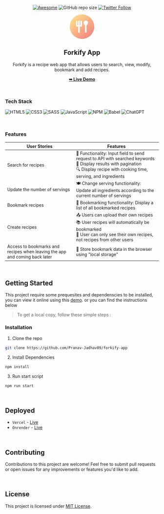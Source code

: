 <div align="center">

[![Awesome](https://awesome.re/badge.svg)](https://awesome.re)
![GitHub repo size](https://img.shields.io/github/repo-size/Pranav-Jadhav09/forkify-app)
[![Twitter Follow](https://img.shields.io/twitter/follow/Pranav_Jadhav09?style=social)](https://twitter.com/Pranav_Jadhav09)

<img src="./src/assets/favicon.png" alt="Logo" height="80"  >

## Forkify App

Forkify is a recipe web app that allows users to search, view, modify, bookmark and add recipes.

<a href="https://forkify-app-jrpranav.onrender.com"><strong>➥ Live Demo</strong></a>

</div>

<br />

### Tech Stack

![HTML5](https://img.shields.io/badge/HTML_5-%23E34F26.svg?style=flat&logo=html5&logoColor=white)
![CSS3](https://img.shields.io/badge/CSS_3-%231572B6.svg?style=flat&logo=css3&logoColor=white)
![SASS](https://img.shields.io/badge/SASS-hotpink.svg?style=flat&logo=SASS&logoColor=white)
![JavaScript](https://img.shields.io/badge/JavaScript-%23323330.svg?style=flat&logo=javascript&logoColor=%23F7DF1E)
![NPM](https://img.shields.io/badge/NPM-%23CB3837.svg?style=flat&logo=npm&logoColor=white)
![Babel](https://img.shields.io/badge/Babel-F9DC3e?style=flat&logo=babel&logoColor=black)
![ChatGPT](https://img.shields.io/badge/ChatGPT-74aa9c?style=flat&logo=openai&logoColor=white)

<br />

### Features

| User Stories                                                               | Features                                                                                                                                                                               |
| -------------------------------------------------------------------------- | -------------------------------------------------------------------------------------------------------------------------------------------------------------------------------------- |
| Search for recipes                                                         | 🍳 Functionality: Input field to send request to API with searched keywords <br> 📜 Display results with pagination <br> 🔍 Display recipe with cooking time, serving, and ingredients |
| Update the number of servings                                              | 🍽️ Change serving functionality: Update all ingredients according to the current number of servings                                                                                    |
| Bookmark recipes                                                           | 📌 Bookmarking functionality: Display a list of all bookmarked recipes                                                                                                                 |
| Create recipes                                                             | 📤 Users can upload their own recipes <br> 📚 User recipes will automatically be bookmarked <br> 👤 User can only see their own recipes, not recipes from other users                  |
| Access to bookmarks and recipes when leaving the app and coming back later | 🔄 Store bookmark data in the browser using "local storage"                                                                                                                            |

<br />

## Getting Started

This project require some prequesites and dependenscies to be installed, you can view it online using this [demo](https://forkify-app-jrpranav.onrender.com). or you can find the instructions below

> To get a local copy, follow these simple steps :

### Installation

1. Clone the repo

```sh
git clone https://github.com/Pranav-Jadhav09/forkify-app
```

2. Install Dependencies

```bash
npm install
```

3. Run start script

```bash
npm run start
```

<br />

## Deployed

- `Vercel` - [Live](https://forkify-app-modern.vercel.app/)
- `Onrender` - [Live](https://forkify-app-jrpranav.onrender.com)

<br />

## Contributing

Contributions to this project are welcome! Feel free to submit pull requests or open issues for any improvements or features you'd like to add.

<br />

## License

This project is licensed under [MIT License](./LICENSE).
